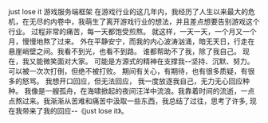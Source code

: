 just lose it 游戏服务端框架
在游戏行业的这几年内，我经历了人生以来最大的危机，在无尽的内卷中，我萌生了离开游戏行业的想法，并且差点想要告别游戏这个行业。
过程非常的痛苦，每一天都饱受煎熬。
就这样，一天一天，一个月又一个月，慢慢地熬了过来。
外在平静安宁，而我的内心波涛汹涌，暗无天日，行走在悬崖峭壁之间。我看不到光，也看不到路。
谁都帮助不了我，除了我自己。
现在，我又能微笑面对大家。
可能是方源式的精神在支撑我--坚持、沉默、努力。可以被一次次打倒，但绝不被打败。
期间有关心，有期待，也有很多质疑，有很多的怒骂。
我想开口回应，但无法回应，
我一度放逐我自己，无力无心回应种种。
我像是一艘孤舟，在海啸掀起的夜间汪洋中流浪。我靠着时间的流逝，一点点熬过来。我渐渐从苦难和痛苦中汲取一些东西，我总结了过往，思考了许多,
现在我带来了我的回应--《just lose it》。
